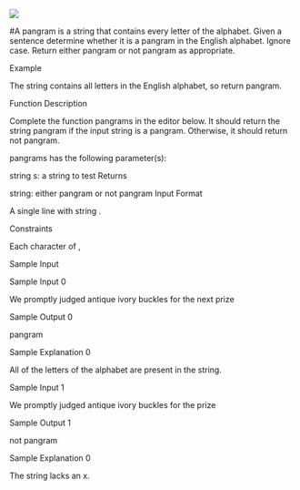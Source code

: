 ![](https://img.shields.io/badge/Microverse-blueviolet)

#A pangram is a string that contains every letter of the alphabet. Given a sentence determine whether it is a pangram in the English alphabet. Ignore case. Return either pangram or not pangram as appropriate.

Example

The string contains all letters in the English alphabet, so return pangram.

Function Description

Complete the function pangrams in the editor below. It should return the string pangram if the input string is a pangram. Otherwise, it should return not pangram.

pangrams has the following parameter(s):

string s: a string to test
Returns

string: either pangram or not pangram
Input Format

A single line with string .

Constraints


Each character of , 

Sample Input

Sample Input 0

We promptly judged antique ivory buckles for the next prize

Sample Output 0

pangram

Sample Explanation 0

All of the letters of the alphabet are present in the string.

Sample Input 1

We promptly judged antique ivory buckles for the prize

Sample Output 1

not pangram

Sample Explanation 0

The string lacks an x.
